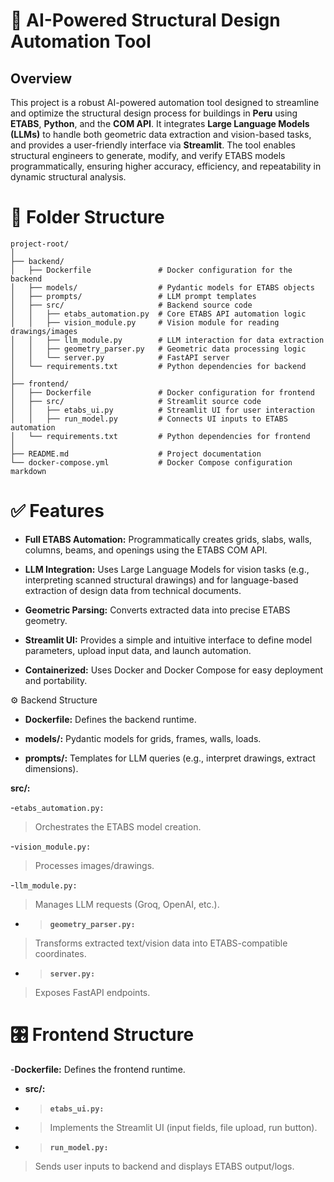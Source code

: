 # 📌 AI-Powered Structural Design Automation Tool

## Overview

This project is a robust AI-powered automation tool designed to streamline and optimize the structural design process for buildings in **Peru** using **ETABS**, **Python**, and the **COM API**. It integrates **Large Language Models (LLMs)** to handle both geometric data extraction and vision-based tasks, and provides a user-friendly interface via **Streamlit**. The tool enables structural engineers to generate, modify, and verify ETABS models programmatically, ensuring higher accuracy, efficiency, and repeatability in dynamic structural analysis.

# 📂 Folder Structure

```plaitext
project-root/
│
├── backend/
│   ├── Dockerfile               # Docker configuration for the backend
│   ├── models/                  # Pydantic models for ETABS objects
│   ├── prompts/                 # LLM prompt templates
│   ├── src/                     # Backend source code
│   │   ├── etabs_automation.py  # Core ETABS API automation logic
│   │   ├── vision_module.py     # Vision module for reading drawings/images
│   │   ├── llm_module.py        # LLM interaction for data extraction
│   │   ├── geometry_parser.py   # Geometric data processing logic
│   │   └── server.py            # FastAPI server
│   └── requirements.txt         # Python dependencies for backend
│
├── frontend/
│   ├── Dockerfile               # Docker configuration for frontend
│   ├── src/                     # Streamlit source code
│   │   ├── etabs_ui.py          # Streamlit UI for user interaction
│   │   ├── run_model.py         # Connects UI inputs to ETABS automation
│   └── requirements.txt         # Python dependencies for frontend
│
├── README.md                    # Project documentation
└── docker-compose.yml           # Docker Compose configuration
markdown
```
# ✅ Features

- **Full ETABS Automation:** Programmatically creates grids, slabs, walls, columns, beams, and openings using the ETABS COM API.

- **LLM Integration:** Uses Large Language Models for vision tasks (e.g., interpreting scanned structural drawings) and for language-based extraction of design data from technical documents.

- **Geometric Parsing:** Converts extracted data into precise ETABS geometry.

- **Streamlit UI:** Provides a simple and intuitive interface to define model parameters, upload input data, and launch automation.

- **Containerized:** Uses Docker and Docker Compose for easy deployment and portability.

⚙️ Backend Structure
- **Dockerfile:** Defines the backend runtime.

- **models/:** Pydantic models for grids, frames, walls, loads.

- **prompts/:** Templates for LLM queries (e.g., interpret drawings, extract dimensions).

**src/:**

-`etabs_automation.py:`
>Orchestrates the ETABS model creation.
    
-`vision_module.py:`
>Processes images/drawings.
    
-`llm_module.py:`
>Manages LLM requests (Groq, OpenAI, etc.).
    
- >**`geometry_parser.py:`**
>Transforms extracted text/vision data into ETABS-compatible coordinates.
    
- >**`server.py:`**
>Exposes FastAPI endpoints.

# 🎛️ Frontend Structure

-**Dockerfile:** Defines the frontend runtime.

- **src/:**

- >**`etabs_ui.py:`**
- >Implements the Streamlit UI (input fields, file upload, run button).

- >**`run_model.py:`**
>Sends user inputs to backend and displays ETABS output/logs.


